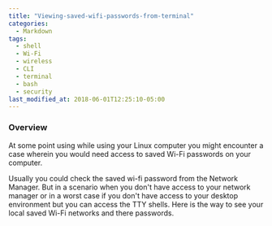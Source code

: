 ```yaml
---
title: "Viewing-saved-wifi-passwords-from-terminal"
categories:
  - Markdown
tags:
  - shell
  - Wi-Fi
  - wireless
  - CLI
  - terminal
  - bash
  - security
last_modified_at: 2018-06-01T12:25:10-05:00
---
```


### Overview

At some point using while using your Linux computer you might encounter a case wherein you would need access to saved Wi-Fi passwords on your computer.

Usually you could check the saved wi-fi password from the Network Manager. But in a scenario when you don't have access to your network manager or in a worst case if you don't have access to your desktop environment but you can access the TTY shells. Here is the way to see your local saved Wi-Fi networks and there passwords.

&nbsp;